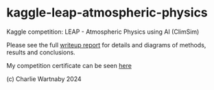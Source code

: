 # kaggle-leap-atmospheric-physics

Kaggle competition: LEAP - Atmospheric Physics using AI (ClimSim)

Please see the full [writeup report](writeup/c_wartnaby_kaggle_leap_climsim_report.pdf) for details
and diagrams of methods, results and conclusions.

My competition certificate can be seen [here](writeup/Charlie_Wartnaby__LEAP_Atmospheric_Physics_using_AI_ClimSim_Kaggle_certificate.png)

(c) Charlie Wartnaby 2024
